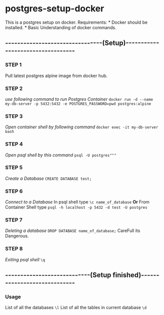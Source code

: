 # postgres-setup-docker
This is a postgres setup on docker.
  Requirements:
         * Docker should be installed.
         * Basic Understanding of docker commands.

## --------------------------------(Setup)----------------------------------

### STEP 1
Pull latest postgres alpine image from docker hub.

### STEP 2
_use following command to run Postgres Container_
`docker run -d --name my-db-server -p 5432:5432 -e POSTGRES_PASSWORD=pwd postgres:alpine`

### STEP 3
_Open container shell by following command_
```docker exec -it my-db-server bash```

### STEP 4
_Open psql shell by this command_
```psql -U postgres"""```

### STEP 5
_Create a Database_
```CREATE DATABASE test;```

### STEP 6
_Connect to a Database_
 In psql shell type
    ```\c name_of_database```
**Or**
 From Container Shell type
    ```psql -h localhost -p 5432 -d test -U postgres```

### STEP 7
_Deleting a database_
```DROP DATABASE name_of_database;```
CareFull its Dangerous.

### STEP 8
_Exiting psql shell_
```\q```

## ----------------------------(Setup finished)-----------------------------

### Usage 

List of all the databases ```\l```
List of all the tables in current database ```\d```
